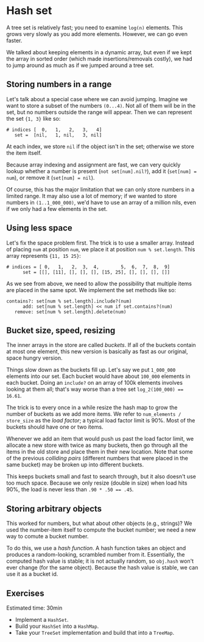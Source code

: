 # Hash set

A tree set is relatively fast; you need to examine `log(n)`
elements. This grows very slowly as you add more elements. However, we
can go even faster.

We talked about keeping elements in a dynamic array, but even if we
kept the array in sorted order (which made insertions/removals
costly), we had to jump around as much as if we jumped around a tree
set.

## Storing numbers in a range

Let's talk about a special case where we can avoid jumping. Imagine we
want to store a subset of the numbers `(0...4)`. Not all of them will
be in the set, but no numbers outside the range will appear. Then we
can represent the set `{1, 3}` like so:

```
# indices [  0,   1,   2,   3,   4]
   set =  [nil,   1, nil,   3, nil]
```

At each index, we store `nil` if the object isn't in the set;
otherwise we store the item itself.

Because array indexing and assignment are fast, we can very quickly
lookup whether a number is present (`not set[num].nil?`), add it
(`set[num] = num`), or remove it (`set[num] = nil`).

Of course, this has the major limitation that we can only store
numbers in a limited range. It may also use a lot of memory; if we
wanted to store numbers in `(1..1_000_000)`, we'd have to use an array
of a million nils, even if we only had a few elements in the set.

## Using less space

Let's fix the space problem first. The trick is to use a smaller
array. Instead of placing `num` at position `num`, we place it at
position `num % set.length`. This array represents `{11, 15 25}`:

```
# indices = [ 0,   1,   2,  3,  4,        5,  6,  7,  8,  9]
      set = [[], [11], [], [], [], [15, 25], [], [], [], []]
```

As we see from above, we need to allow the possibility that multiple
items are placed in the same spot. We implement the set methods like
so:

```
contains?: set[num % set.length].include?(num)
      add: set[num % set.length] << num if set.contains?(num)
   remove: set[num % set.length].delete(num)
```

## Bucket size, speed, resizing

The inner arrays in the store are called *buckets*. If all of the
buckets contain at most one element, this new version is basically as
fast as our original, space hungry version.

Things slow down as the buckets fill up. Let's say we put `1_000_000`
elements into our set. Each bucket would have about `100_000` elements
in each bucket. Doing an `include?` on an array of 100k elements
involves looking at them all; that's way worse than a tree set
`log_2(100_000) == 16.61`.

The trick is to every once in a while resize the hash map to grow the
number of buckets as we add more items. We refer to `num_elements /
store_size` as the *load factor*; a typical load factor limit is
90%. Most of the buckets should have one or two items.

Whenever we add an item that would push us past the load factor limit,
we allocate a new store with twice as many buckets, then go through
all the items in the old store and place them in their new
location. Note that some of the previous *colliding pairs* (different
numbers that were placed in the same bucket) may be broken up into
different buckets.

This keeps buckets small and fast to search through, but it also
doesn't use too much space. Because we only resize (double in size)
when load hits 90%, the load is never less than `.90 * .50 == .45`.

## Storing arbitrary objects

This worked for numbers, but what about other objects (e.g., strings)?
We used the number-item itself to compute the bucket number; we need a
new way to comute a bucket number.

To do this, we use a *hash function*. A hash function takes an object
and produces a random-looking, scrambled number from it. Essentially,
the computed hash value is stable; it is not actually random, so
`obj.hash` won't ever change (for the same object). Because the hash
value is stable, we can use it as a bucket id.

##  Exercises
Estimated time: 30min

* Implement a `HashSet`.
* Build your `HashSet` into a `HashMap`.
* Take your `TreeSet` implementation and build that into a `TreeMap`.
